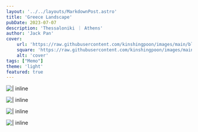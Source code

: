 ```yaml
---
layout: '../../layouts/MarkdownPost.astro'
title: 'Greece Landscape'
pubDate: 2023-07-07
description: 'Thessaloniki ｜ Athens'
author: 'Jack Pan'
cover:
    url: 'https://raw.githubusercontent.com/kinshingpoon/images/main/blog-imgs/202307072011177.png'
    square: 'https://raw.githubusercontent.com/kinshingpoon/images/main/blog-imgs/202307072011177.png'
    alt: 'cover'
tags: ["Memo"]
theme: 'light'
featured: true
---
```

![| inline](https://raw.githubusercontent.com/kinshingpoon/images/main/blog-imgs/B5D69F28-BA47-40E6-BCBE-C85BAA25BED0_1_105_c.jpeg)

![| inline](https://raw.githubusercontent.com/kinshingpoon/images/main/blog-imgs/88293913-ED02-4C56-8474-E7E21D588533_1_102_o.jpeg)

![| inline](https://raw.githubusercontent.com/kinshingpoon/images/main/blog-imgs/CDFAC011-4B2D-413B-AB81-ACAC58AF2225_1_105_c.jpeg)

![| inline](https://raw.githubusercontent.com/kinshingpoon/images/main/blog-imgs/565925B1-2F10-4EC9-A4DC-BC90FA999540_1_102_o.jpeg)



